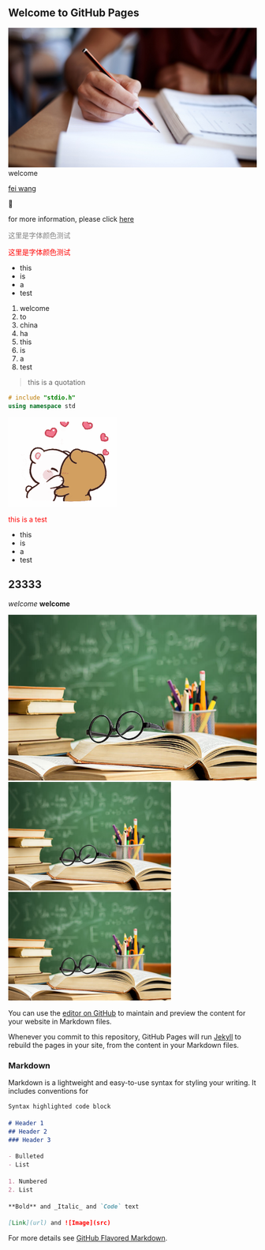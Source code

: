 ## Welcome to GitHub Pages

![edu1](figs/edu1.jpg)
welcome 

[fei wang](feiwang.github.io)

&#x1F34E;

for more information, please click [here](http://www.baidu.com)

<span style="color:grey">  这里是字体颜色测试  </span>

<span style="color:rgb(255,0,0)">  这里是字体颜色测试  </span>



- this
- is 
- a 
- test


1. welcome
1. to 
1. china
2. ha
3. this
1. is
1. a
10. test

> this is a quotation

```c++
# include "stdio.h"
using namespace std 
```


![](figs/kiss.gif)

<span style="color:red"> this is a test </span>

* this
* is 
* a
* test

## 23333

*welcome*  **welcome**

![](figs/education.jpg)
<img src="figs/education.jpg" width="330">     <img src="figs/education.jpg" width="330">


You can use the [editor on GitHub](https://github.com/yxqeducation/yxqeducation/edit/master/index.md) to maintain and preview the content for your website in Markdown files.

Whenever you commit to this repository, GitHub Pages will run [Jekyll](https://jekyllrb.com/) to rebuild the pages in your site, from the content in your Markdown files.

### Markdown

Markdown is a lightweight and easy-to-use syntax for styling your writing. It includes conventions for

```markdown
Syntax highlighted code block

# Header 1
## Header 2
### Header 3

- Bulleted
- List

1. Numbered
2. List

**Bold** and _Italic_ and `Code` text

[Link](url) and ![Image](src)
```

For more details see [GitHub Flavored Markdown](https://guides.github.com/features/mastering-markdown/).



